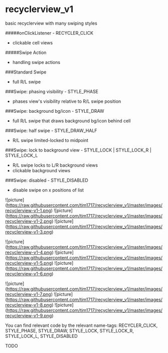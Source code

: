 # recyclerview_v1
basic recyclerview with many swiping styles

#####onClickListener - RECYCLER_CLICK
- clickable cell views

#####Swipe Action
- handling swipe actions

###Standard Swipe
- full R/L swipe

###Swipe: phasing visibility - STYLE_PHASE
- phases view's visibility relative to R/L swipe position

###Swipe: background bg/icon - STYLE_DRAW
- full R/L swipe that draws background bg/icon behind cell

###Swipe: half swipe - STYLE_DRAW_HALF
- R/L swipe limited-locked to midpoint

###Swipe: lock to background view - STYLE_LOCK | STYLE_LOCK_R | STYLE_LOCK_L
- R/L swipe locks to L/R background views
- clickable background views

###Swipe: disabled - STYLE_DISABLED
- disable swipe on x positions of list


![picture] (https://raw.githubusercontent.com/tim1717/recyclerview_v1/master/images/recyclerview-v1-1.png)
![picture] (https://raw.githubusercontent.com/tim1717/recyclerview_v1/master/images/recyclerview-v1-2.png)
![picture] (https://raw.githubusercontent.com/tim1717/recyclerview_v1/master/images/recyclerview-v1-3.png)

![picture] (https://raw.githubusercontent.com/tim1717/recyclerview_v1/master/images/recyclerview-v1-4.png)
![picture] (https://raw.githubusercontent.com/tim1717/recyclerview_v1/master/images/recyclerview-v1-5.png)
![picture] (https://raw.githubusercontent.com/tim1717/recyclerview_v1/master/images/recyclerview-v1-6.png)

![picture] (https://raw.githubusercontent.com/tim1717/recyclerview_v1/master/images/recyclerview-v1-7.png)
![picture] (https://raw.githubusercontent.com/tim1717/recyclerview_v1/master/images/recyclerview-v1-8.png)
![picture] (https://raw.githubusercontent.com/tim1717/recyclerview_v1/master/images/recyclerview-v1-9.png)


You can find relevant code by the relevant name-tags:
RECYCLER_CLICK, STYLE_PHASE, STYLE_DRAW, STYLE_LOCK, STYLE_LOCK_R, STYLE_LOCK_L, STYLE_DISABLED

TODO
